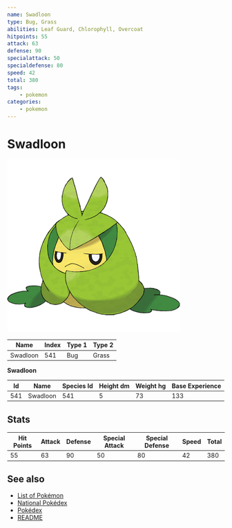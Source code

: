 ```yaml
---
name: Swadloon
type: Bug, Grass
abilities: Leaf Guard, Chlorophyll, Overcoat
hitpoints: 55
attack: 63
defense: 90
specialattack: 50
specialdefense: 80
speed: 42
total: 380
tags:
    - pokemon
categories:
    - pokemon
---
```


# Swadloon


![Swadloon](images/541.png)

| **Name** | **Index** | **Type 1** | **Type 2** |
|----|----|----|----|
| Swadloon | 541 | Bug | Grass  |

**Swadloon** 




| **Id** | **Name** | **Species Id** | **Height dm** | **Weight hg** | **Base Experience** |
|--------|----------|----------------|------------|------------|---------------------|
| 541 | Swadloon | 541 | 5 | 73 | 133 |



## Stats

| **Hit Points** | **Attack** | **Defense** | **Special Attack** | **Special Defense** | **Speed** | **Total** |
|----------------|------------|-------------|--------------------|---------------------|-----------|-----------|
| 55 | 63 | 90 | 50 | 80 | 42 | 380 |

## See also

- [List of Pokémon](../pokemon.md)
- [National Pokédex](../national_pokedex.md)
- [Pokédex](../pokedex.md)
- [README](../README.md)
